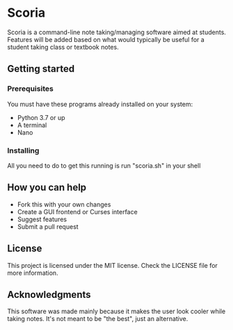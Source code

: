 # Scoria

Scoria is a command-line note taking/managing software aimed at students. Features will be added based on what would typically be useful for a student taking class or textbook notes.

## Getting started

### Prerequisites

You must have these programs already installed on your system:
 * Python 3.7 or up
 * A terminal
 * Nano

### Installing

All you need to do to get this running is run "scoria.sh" in your shell

## How you can help

 * Fork this with your own changes
 * Create a GUI frontend or Curses interface
 * Suggest features
 * Submit a pull request

## License

This project is licensed under the MIT license. Check the LICENSE file for more information.

## Acknowledgments

This software was made mainly because it makes the user look cooler while taking notes. It's not meant to be "the best", just an alternative.
